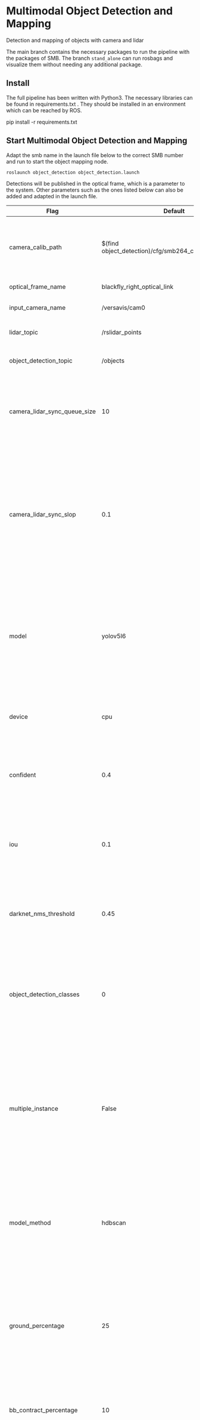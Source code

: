 # Multimodal Object Detection and Mapping
Detection and mapping of objects with camera and lidar

The main branch contains the necessary packages to run the pipeline with the packages of SMB. The branch `stand_alone` can run rosbags and visualize them without needing any additional package. 

## Install
The full pipeline has been written with Python3. The necessary libraries can be found in requirements.txt . They should be installed in an environment which can be reached by ROS. 

pip install -r requirements.txt

## Start Multimodal Object Detection and Mapping
Adapt the smb name in the launch file below to the correct SMB number and run to start the object mapping node.
```
roslaunch object_detection object_detection.launch
```
Detections will be published in the optical frame, which is a parameter to the system. Other parameters such as the ones listed below can also be added and adapted in the launch file.

| Flag | Default | Description |
| --- | --- | --- |
| camera_calib_path | $(find object_detection)/cfg/smb264_camera_model.yaml | The path of the yaml file that contains the parameters of the camera |
| optical_frame_name | blackfly_right_optical_link | Camera frame name |
| input_camera_name | /versavis/cam0 | Input camera name/topic  |
| lidar_topic | /rslidar_points | Lidar mesage topic name |
| object_detection_topic | /objects | topic name of the detection output|
| camera_lidar_sync_queue_size | 10 | how many frame should be searched to find appropiate time stamp. Please refer [here](http://wiki.ros.org/message_filters#ApproximateTime_Policy) |
| camera_lidar_sync_slop | 0.1 | the maximim time difference between syncronized topics. In real-time usage it might be large due to the fact that sensors start running at different time. Please refer  [here](http://wiki.ros.org/message_filters#ApproximateTime_Policy)|
| model | yolov5l6 | the yolo model that will be used. Internet connection might be needed to install the weights. For available models please refer [here](https://github.com/ultralytics/yolov5/releases) |
| device | cpu | The device that the model will run on. cpu or a cuda device as 0,1,2 ... |
| confident | 0.4 | Non maxima supression threshold, used in the elimination of duplicate detections |
| iou | 0.1 | If iou of two detections is more than this threshold, the one with lower confident will be discarded. |
| darknet_nms_threshold | 0.45 | Non maxima supression threshold, used in the elimination of duplicate detections |
| object_detection_classes | 0 | Comma separated list. The association between object name and number can be found [here](https://github.com/ethz-asl/darknet_catkin/blob/master/data/coco.names) (the numbering starts from 0) |
| multiple_instance | False | If it is False, only one instance per class will be detected. Only the instance with highest instance will be considered. It is better have False to prevent wrong detections. |
| model_method | hdbscan | The model method to which points are on the object. If the object is solid (no gap on its body), `center` can be also used.  |
| ground_percentage | 25 | Starting from the ground level till the camera center, the percentage of height that is considered as ground and therefore discarded. |
| bb_contract_percentage | 10 | the percentage how much the edges of bounding box should be contracted.  |
| verbose| False | If it is True the output message topic contains the optional topics|


## Extra Package: Object Visualization
This package has only one script that shows how the object  detection output should be used. This package can be also used to visualize the detections on image and also on the map frame with markers. 